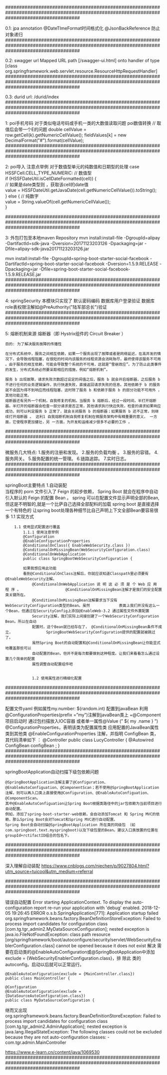 ###########################################################################################################################################

0.1: jpa annotation
@DateTImeFormat时间格式化
@JsonBackReference 防止对象递归
###########################################################################################################################################

0.2: swagger url
Mapped URL path [/swagger-ui.html] onto handler of type [class org.springframework.web.servlet.resource.ResourceHttpRequestHandler]
###########################################################################################################################################

0.3: durid  url: /durid/index
###########################################################################################################################################

1: poi手机号码 
对于类似电话号码或手机一类的大数值读取问题
poi数值转换
// 取值后会带一个E的问题 
double cellValue = row.getCell(k).getNumericCellValue(); 
fieldValues[k] = new DecimalFormat("#").format(cellValue); 
###########################################################################################################################################

2: poi导入 注意点举例 
对于数值型单元的纯数值和日期型的处理 
case HSSFCell.CELL_TYPE_NUMERIC: // 数值型   
    if (HSSFDateUtil.isCellDateFormatted(cell)) {   
        //  如果是date类型则 ，获取该cell的date值   
        value = HSSFDateUtil.getJavaDate(cell.getNumericCellValue()).toString();   
    } else { // 纯数字   
        value = String.valueOf(cell.getNumericCellValue());   
}

###########################################################################################################################################

3: 外包打包至本地maven Repository
mvn install:install-file -DgroupId=alipay -DartifactId=sdk-java -Dversion=20171123203126 -Dpackaging=jar -Dfile=alipay-sdk-java20171123203126.jar

mvn install:install-file -DgroupId=spring-boot-starter-social-facebook -DartifactId=spring-boot-starter-social-facebook -Dversion=1.5.9.RELEASE -Dpackaging=jar -Dfile=spring-boot-starter-social-facebook-1.5.9.RELEASE.jar
###########################################################################################################################################

4: springSecurity
	本模块只实现了 默认密码编码 数据库用户登录验证 数据库role表权限注解如@PreAuthority("陆军部总长")验证
###########################################################################################################################################

5: 熔断机制来源		熔断器（即 Hystrix组件的 Circuit Breaker ）
	
	目的: 为了解决服务故障的传播性

	在分布式系统中，服务之间相互依赖，如果一个服务出现了故障或者是网络延迟，在高并发的情况下，会导致线程阻塞，在很短的时间内该服务的线程资源会消耗殆尽，最终使得该服务不可用 。由于服务的相互依赖，可能会导致整个系统的不可用，这就是“雪崩效应”。为了防止此类事件的发生，分布式系统必然要采取相应的措施，例如“熔断机制”。

	服务 b 出现故障，请求失败次数超过设定的阀值之后，服务 b 就会开启熔断器，之后服务 b 不进行任何的业务逻辑操作，执行快速失败，直接返回请求失败的信息。其他依赖于 b 的服务就不会因为得不到响应而线程阻塞，这时除了服务 b 和依赖于服务 b 的部分功能不可用外 ，其他功能正常。
	熔断器还有另外一个机制，自我修复的机制。当服务 b 熔断后，经过一段时间，半打开熔断器。半打开的熔断器会检查一部分请求是否正常，其他请求执行快边失败，检查的请求如果响应成功，则可以判定服务 b 正常了，就会关闭服务 b 的熔断器；如果服务 b 还不正常，则继续打开熔断器 。 这利1 自我熔断机制自我修复机制在微服务架构中有精重要的意义， 一方面，它使程序更加健壮，另 一方面，为开发和运维减少很多不必要的工作 。
###########################################################################################################################################

微服务几大特点:
1.服务的注册和发现。
2.服务的负载均衡 。
3.服务的容错。
4.服务网关。
5.服务配置的统一管理。
6.链路追踪。
7.实时日志。
###########################################################################################################################################

springBoot主要特点
	1.自动装配	
		当程序的 porn 文件引入了 Feign 的起步依赖， Spring Boot 就会在程序中自动引入默认的 Feign 的配置 Bean 。
	spring 可以在配置文件显示声明全部的Bean,但这是不明智的,就是一个比萨自己选择全部配料的加载
	spring boot 是直接选择一个有特色的 让spring boot处理各种细节比自己声明上下文全部Bean要容易很多
		1.1 实现方式
			
		1.1 使用显式配置进行覆盖
			1.1.1 使用注意举例
			@Configuration
			@EnableConfigurationProperties
			@ConditionalOnClass({ EnableWebSecurity.class })
			@ConditionalOnMissingBean(WebSecurityConfiguration.class)
			@ConditionalOnWebApplication
			public class SpringBootWebSecurityConfiguration {
			
			如果我想应用此功能
			看到@ConditionalOnClass注解后，你就应该知道Classpath里必须要有@EnableWebSecurity注解。
				@ConditionalOnWebApplication 说 明 这 必 须 是 个 Web 应 用 程 序 。 					@ConditionalOnMissingBean注解才是我们的安全配置类关键所在。
				@ConditionalOnMissingBean注解要求当下没有WebSecurityConfiguration类型的Bean。虽然				表面上我们并没有这么一个Bean，但通过在SecurityConfig上添加@EnableWeb-3.2 通过属性文件外置配置
				Security注解，我们实际上间接创建了一个WebSecurityConfiguration Bean。所以在自动
				配置时，这个Bean就已经存在了， @ConditionalOnMissingBean条件不成立， 				SpringBootWebSecurityConfiguration提供的配置就被跳过了。
				虽然Spring Boot的自动配置和@ConditionalOnMissingBean让你能显式地覆盖那些可以
				自动配置的Bean，但并不是每次都要做到这种程度。让我们来看看怎么通过设置几个简单的配置
				属性调整自动配置组件吧
				
	
				1.2 使用属性进行精细化配置

###########################################################################################################################################

配置文件yaml
	例如属性my.number: ${random.int) 配置到javaBean 利用@ConfigurationProperties(prefix =”my”)注解到javaBean类上
													+@Component项目启动时 通过包扫描放入IOC容器
							      		  或者单一属性@Value (” ${ my .name } ”)
			@ConfigurationProperties，表明该类为配置属性类
	应用配置的JavaBean属性类到其他类
		    @EnableConfigurationProperties 注解，并指明 ConfigBean 类，其代码清单如下 ：
		    @Controller
		    public class LucyController {
				@Autowired
				ConfigBean configBean ;
			}
###########################################################################################################################################


springBootApplication自动扫描下级包依赖问题

	@SpringBootApplication注解主要了@Configuration、@EnableAutoConfiguation、@ComponentScan；若不使用@SpringBootApplication注解，则可以再入口类上直接使用@Configuration、@EnableAutoConfiguation、@ComponentScan。
	其中@EnableAutoConfiguation让Spring Boot根据类路径中的jar包依赖为当前项目进行自动配置。
	例如，添加了spring-boot-starter-web依赖，会自动添加Tomcat 和 Spring MVC的依赖，那么Spring Boot会对Tomcat和Spring MVC进行自动配置。
	Spring Boot会自动扫描@SpringBootApplication 所在类的同级包 （如com.springboot.text.myspringboot)以及下级包里的Bean。建议入口类放置的位置在groupId+rctifactID组合的包名下。
	
###########################################################################################################################################

深入理解自动装配
https://www.cnblogs.com/niechen/p/9027804.html?utm_source=tuicool&utm_medium=referral

###########################################################################################################################################

错误自动配置
Error starting ApplicationContext. To display the auto-configuration report re-run your application with 'debug' enabled.
2018-12-05 19:26:45 ERROR o.s.b.SpringApplication[771]: Application startup failed
org.springframework.beans.factory.BeanDefinitionStoreException: Failed to process import candidates for configuration class [com.tg.tgr_admin2.MyDataSourceConfiguration]; nested exception is java.io.FileNotFoundException: class path resource [org/springframework/boot/autoconfigure/security/servlet/WebSecurityEnablerConfiguration.class] cannot be opened because it does not exist
	解决
	需要在启动类的@EnableAutoConfiguration或@SpringBootApplication中添加exclude = {WebSecurityEnablerConfiguration.class}，排 除此	类的autoconfig。启动以后就可以正常运行。 
	
	@EnableAutoConfiguration(exclude = {MainController.class})
	public class MainController {
	
	@Configuration
	@EnableAutoConfiguration(exclude = {DataSourceAutoConfiguration.class})
	public class MyDataSourceConfiguration {
继而又出现
	org.springframework.beans.factory.BeanDefinitionStoreException: Failed to process import candidates for 	configuration class [com.tg.tgr_admin2.AdminApplication]; nested exception is java.lang.IllegalStateException: The 	following classes could not be excluded because they are not auto-configuration classes:
	- com.tgr.admin.MainController
	
https://www.e-learn.cn/content/java/1069530
###########################################################################################################################################
		
			
	
	
	


	

